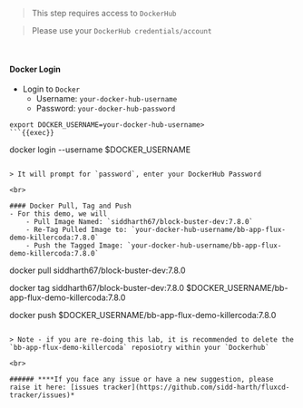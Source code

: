 > This step requires access to `DockerHub`

> Please use your `DockerHub credentials/account`

<br>

#### Docker Login
- Login to `Docker`
    - Username: `your-docker-hub-username`
    - Password: `your-docker-hub-password`

```
export DOCKER_USERNAME=your-docker-hub-username>
```{{exec}}

```
docker login --username $DOCKER_USERNAME
```{{exec}}

> It will prompt for `password`, enter your DockerHub Password

<br>

#### Docker Pull, Tag and Push
- For this demo, we will 
    - Pull Image Named: `siddharth67/block-buster-dev:7.8.0`
    - Re-Tag Pulled Image to: `your-docker-hub-username/bb-app-flux-demo-killercoda:7.8.0`
    - Push the Tagged Image: `your-docker-hub-username/bb-app-flux-demo-killercoda:7.8.0`

```
docker pull siddharth67/block-buster-dev:7.8.0

docker tag siddharth67/block-buster-dev:7.8.0  $DOCKER_USERNAME/bb-app-flux-demo-killercoda:7.8.0

docker push $DOCKER_USERNAME/bb-app-flux-demo-killercoda:7.8.0
```{{exec}}

> Note - if you are re-doing this lab, it is recommended to delete the `bb-app-flux-demo-killercoda` reposiotry within your `Dockerhub`

<br>

###### ****If you face any issue or have a new suggestion, please raise it here: [issues tracker](https://github.com/sidd-harth/fluxcd-tracker/issues)*
